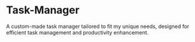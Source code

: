 # Task-Manager
A custom-made task manager tailored to fit my unique needs, designed for efficient task management and productivity enhancement.
